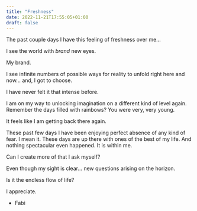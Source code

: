 ```yaml
---
title: "Freshness"
date: 2022-11-21T17:55:05+01:00
draft: false
---
```


The past couple days I have this feeling of freshness over me…

I see the world with _brand_ new eyes. 

My brand. 

I see infinite numbers of possible ways for reality to unfold right here and now… and, I got to choose. 

I have never felt it that intense before. 

I am on my way to unlocking imagination on a different kind of level again. Remember the days filled with rainbows? You were very, very young. 

It feels like I am getting back there again. 

These past few days I have been enjoying perfect absence of any kind of fear. I mean it. These days are up there with ones of the best of my life. And nothing spectacular even happened. It is within me. 

Can I create more of that I ask myself?

Even though my sight is clear… new questions arising on the horizon. 

Is it the endless flow of life? 

I appreciate. 

- Fabi 